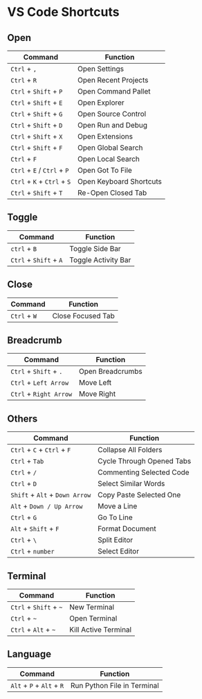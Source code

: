 # VS Code Shortcuts


## Open

| Command                     | Function                |
| --------------------------- | ----------------------- |
| `Ctrl` + `,`                | Open Settings           |
| `Ctrl` + `R`                | Open Recent Projects    |
| `Ctrl` + `Shift` + `P`      | Open Command Pallet     |
| `Ctrl` + `Shift` + `E`      | Open Explorer           |
| `Ctrl` + `Shift` + `G`      | Open Source Control     |
| `Ctrl` + `Shift` + `D`      | Open Run and Debug      |
| `Ctrl` + `Shift` + `X`      | Open Extensions         |
| `Ctrl` + `Shift` + `F`      | Open Global Search      |
| `Ctrl` + `F`                | Open Local Search       |
| `Ctrl` + `E` / `Ctrl` + `P` | Open Got To File        |
| `Ctrl` + `K` + `Ctrl` + `S` | Open Keyboard Shortcuts |
| `Ctrl` + `Shift` + `T`      | Re-Open Closed Tab      |

## Toggle

| Command                | Function            |
| ---------------------- | ------------------- |
| `ctrl` + `B`           | Toggle Side Bar     |
| `Ctrl` + `Shift` + `A` | Toggle Activity Bar |

## Close

| Command      | Function          |
| ------------ | ----------------- |
| `Ctrl` + `W` | Close Focused Tab |

## Breadcrumb

| Command                | Function         |
| ---------------------- | ---------------- |
| `Ctrl` + `Shift` + `.` | Open Breadcrumbs |
| `Ctrl` + `Left Arrow`  | Move Left        |
| `Ctrl` + `Right Arrow` | Move Right       |

## Others

| Command                        | Function                  |
| ------------------------------ | ------------------------- |
| `Ctrl` + `C` + `Ctrl` + `F`    | Collapse All Folders      |
| `Ctrl` + `Tab`                 | Cycle Through Opened Tabs |
| `Ctrl` + `/`                   | Commenting Selected Code  |
| `Ctrl` + `D`                   | Select Similar Words      |
| `Shift` + `Alt` + `Down Arrow` | Copy Paste Selected One   |
| `Alt` + `Down / Up Arrow`      | Move a Line               |
| `Ctrl` + `G`                   | Go To Line                |
| `Alt` + `Shift` + `F`          | Format Document           |
| `Ctrl` + `\`                   | Split Editor              |
| `Ctrl` + `number`              | Select Editor             |


## Terminal

| Command                | Function             |
| ---------------------- | -------------------- |
| `Ctrl` + `Shift` + `~` | New Terminal         |
| `Ctrl` + `~`           | Open Terminal        |
| `Ctrl` + `Alt` + `~`   | Kill Active Terminal |

## Language

| Command                   | Function                    |
| ------------------------- | --------------------------- |
| `Alt` + `P` + `Alt` + `R` | Run Python File in Terminal |

